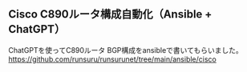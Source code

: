 ## Cisco C890ルータ構成自動化（Ansible + ChatGPT）
ChatGPTを使ってC890ルータ BGP構成をansibleで書いてもらいました。
https://github.com/runsuru/runsurunet/tree/main/ansible/cisco
